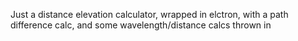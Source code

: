 Just a distance elevation calculator, wrapped in elctron, with a path difference calc, and some wavelength/distance calcs thrown in
